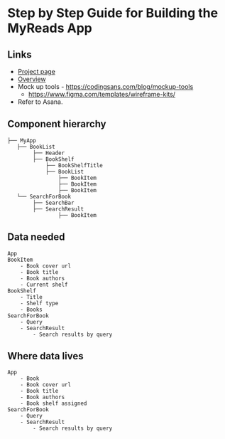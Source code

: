 # Step by Step Guide for Building the MyReads App

## Links

-   [Project page](https://classroom.udacity.com/nanodegrees/nd019/parts/57812373-5147-4152-a4f7-d2e164aba8a5/modules/69a69d44-f8a8-4214-95ff-3a5e8df4dd44/lessons/af43b9f8-6162-4c91-8462-f736f244f479/concepts/6ccc69ed-2d8b-451e-8031-e9ff0cdce7d4)
-   [Overview](https://classroom.udacity.com/nanodegrees/nd019/parts/57812373-5147-4152-a4f7-d2e164aba8a5/modules/69a69d44-f8a8-4214-95ff-3a5e8df4dd44/lessons/af43b9f8-6162-4c91-8462-f736f244f479/concepts/e7df4589-29d8-4d49-b760-a1db72d6cbdb)
-   Mock up tools - https://codingsans.com/blog/mockup-tools
    -   https://www.figma.com/templates/wireframe-kits/
-   Refer to Asana.

## Component hierarchy

```
├── MyApp
   ├── BookList
        ├── Header
        ├── BookShelf
            ├── BookShelfTitle
            ├── BookList
                ├── BookItem
                ├── BookItem
                ├── BookItem
   └── SearchForBook
        ├── SearchBar
        ├── SearchResult
                ├── BookItem
```

## Data needed

```
App
BookItem
    - Book cover url
    - Book title
    - Book authors
    - Current shelf
BookShelf
    - Title
    - Shelf type
    - Books
SearchForBook
    - Query
    - SearchResult
        - Search results by query
```

## Where data lives

```
App
    - Book
    - Book cover url
    - Book title
    - Book authors
    - Book shelf assigned
SearchForBook
    - Query
    - SearchResult
        - Search results by query
```
